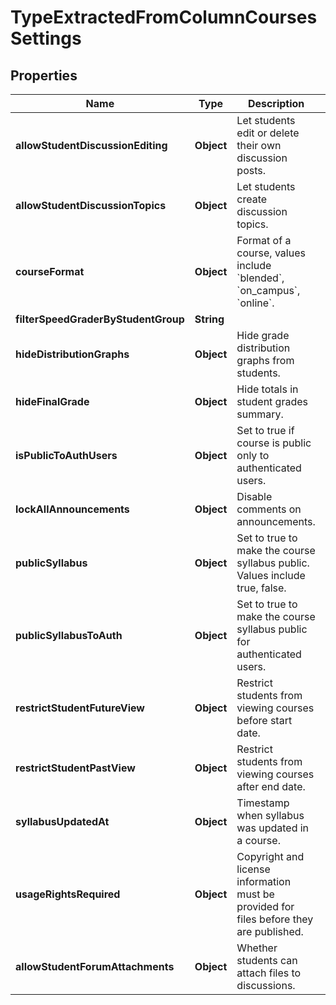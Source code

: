 

# TypeExtractedFromColumnCoursesSettings


## Properties

| Name | Type | Description | Notes |
|------------ | ------------- | ------------- | -------------|
|**allowStudentDiscussionEditing** | **Object** | Let students edit or delete their own discussion posts. |  [optional] |
|**allowStudentDiscussionTopics** | **Object** | Let students create discussion topics. |  [optional] |
|**courseFormat** | **Object** | Format of a course, values include &#x60;blended&#x60;, &#x60;on_campus&#x60;, &#x60;online&#x60;. |  [optional] |
|**filterSpeedGraderByStudentGroup** | **String** |  |  [optional] |
|**hideDistributionGraphs** | **Object** | Hide grade distribution graphs from students. |  [optional] |
|**hideFinalGrade** | **Object** | Hide totals in student grades summary. |  [optional] |
|**isPublicToAuthUsers** | **Object** | Set to true if course is public only to authenticated users. |  [optional] |
|**lockAllAnnouncements** | **Object** | Disable comments on announcements. |  [optional] |
|**publicSyllabus** | **Object** | Set to true to make the course syllabus public. Values include true, false. |  [optional] |
|**publicSyllabusToAuth** | **Object** | Set to true to make the course syllabus public for authenticated users. |  [optional] |
|**restrictStudentFutureView** | **Object** | Restrict students from viewing courses before start date. |  [optional] |
|**restrictStudentPastView** | **Object** | Restrict students from viewing courses after end date. |  [optional] |
|**syllabusUpdatedAt** | **Object** | Timestamp when syllabus was updated in a course. |  [optional] |
|**usageRightsRequired** | **Object** | Copyright and license information must be provided for files before they are published. |  [optional] |
|**allowStudentForumAttachments** | **Object** | Whether students can attach files to discussions. |  [optional] |



